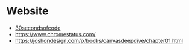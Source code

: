 # Website

- [30secondsofcode](https://www.30secondsofcode.org/)
- https://www.chromestatus.com/
- https://joshondesign.com/p/books/canvasdeepdive/chapter01.html
